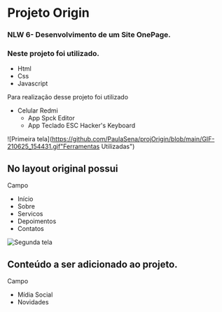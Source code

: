 # Projeto Origin 


### NLW 6- Desenvolvimento de um Site OnePage.  

### Neste projeto foi utilizado.
- Html 
- Css 
- Javascript

 Para realização desse projeto foi utilizado
 
  - Celular Redmi <br>
    - App Spck Editor <br>
    - App Teclado ESC Hacker's Keyboard <br>
   
   

![Primeira tela](https://github.com/PaulaSena/projOrigin/blob/main/GIF-210625_154431.gif"Ferramentas Utilizadas")

 

## No layout original possui

Campo 
-  Início
-  Sobre
-  Servicos
-  Depoimentos
-  Contatos

![Segunda tela](https://github.com/PaulaSena/projOrigin/blob/ea624fc6527e747445f7ceb83bf1cbc5a0b4ace3/GIF-210625_130500.gif?raw=true "Home")

## Conteúdo a ser adicionado ao projeto.

Campo
- Mídia Social
- Novidades

 

